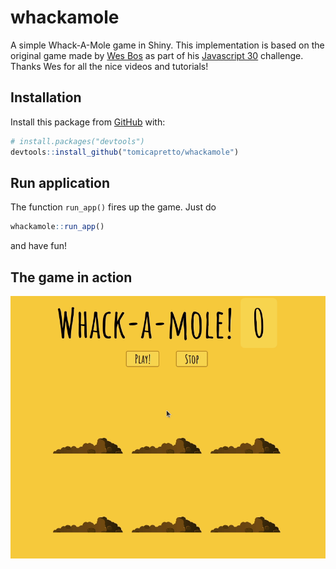 
<!-- README.md is generated from README.Rmd. Please edit that file -->

# whackamole

<!-- badges: start -->
<!-- badges: end -->

A simple Whack-A-Mole game in Shiny. This implementation is based on the
original game made by [Wes Bos](https://wesbos.com/) as part of his
[Javascript 30](https://javascript30.com/) challenge. Thanks Wes for all
the nice videos and tutorials!

## Installation

Install this package from [GitHub](https://github.com/) with:

``` r
# install.packages("devtools")
devtools::install_github("tomicapretto/whackamole")
```

## Run application

The function `run_app()` fires up the game. Just do

``` r
whackamole::run_app()
```

and have fun!

## The game in action

![](imgs/whackamole.gif)
